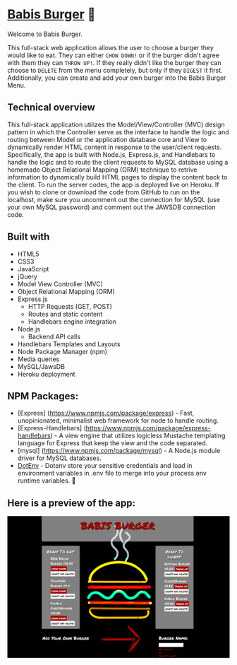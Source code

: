 # [Babis Burger](https://babisburger.herokuapp.com/) :hamburger:
Welcome to Babis Burger.

This full-stack web application allows the user to choose a burger they would like to eat. They can either `CHOW DOWN!` or if the burger didn't agree with them they can `THROW UP!`. If they really didn't like the burger they can choose to `DELETE` from the menu completely, but only if they `DIGEST` it first. Additionally, you can create and add your own burger into the Babis Burger Menu.

## Technical overview
This full-stack application utilizes the Model/View/Controller (MVC) design pattern in which the Controller serve as the interface to handle the logic and routing between Model or the application database core and View to dynamically render HTML content in response to the user/client requests. Specifically, the app is built with Node.js, Express.js, and Handlebars to handle the logic and to route the client requests to MySQL database using a homemade Object Relational Mapping (ORM) technique to retrive information to dynamically build HTML pages to display the content back to the client.  To run the server codes, the app is deployed live on Heroku.  If you wish to clone or download the code from GitHub to run on the localhost, make sure you uncomment out the connection for MySQL (use your own MySQL password) and comment out the JAWSDB connection code.

## Built with
* HTML5
* CSS3
* JavaScript
* jQuery
* Model View Controller (MVC)
* Object Relational Mapping (ORM)
* Express.js
    * HTTP Requests (GET, POST)
    * Routes and static content
    * Handlebars engine integration
* Node.js
    * Backend API calls
* Handlebars Templates and Layouts
* Node Package Manager (npm)
* Media queries
* MySQL/JawsDB
* Heroku deployment

## NPM Packages: 
* [Express] (https://www.npmjs.com/package/express) - Fast, unopinionated, minimalist web framework for node to handle routing.
* [Express-Handlebars] (https://www.npmjs.com/package/express-handlebars) - A view engine that utilizes logicless Mustache templating language for Express that keep the view and the code separated.
* [mysql] (https://www.npmjs.com/package/mysql) - A Node.js module driver for MySQL databases.
* [DotEnv](https://www.npmjs.com/package/dotenv) - Dotenv store your sensitive credentials and load in environment variables in .env file to merge into your process.env runtime variables. :closed_lock_with_key:



## Here is a preview of the app:

![](public/assets/img/babisburger.png "png")
